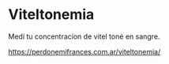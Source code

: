 # Viteltonemia
Medí tu concentracíon de vitel toné en sangre.

https://perdonemifrances.com.ar/viteltonemia/
